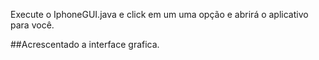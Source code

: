 Execute o IphoneGUI.java e click em um  uma opção e abrirá o aplicativo para você.

##Acrescentado a interface grafica.

